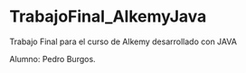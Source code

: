 # TrabajoFinal_AlkemyJava
Trabajo Final para el curso de Alkemy desarrollado con JAVA

Alumno: Pedro Burgos.
